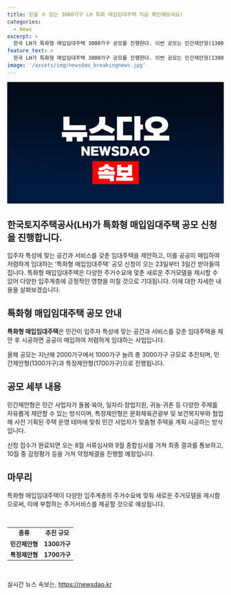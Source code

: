 ```yaml
---
title: 믿을 수 있는 3000가구 LH 특화 매입임대주택 지금 확인해보세요!
categories:
  - News
excerpt: >
  한국 LH가 특화형 매입임대주택 3000가구 공모를 진행한다. 이번 공모는 민간제안형(1300가구)과 특정제안형(1700가구)으로 이뤄지며, 청년, 예술인, 장애인, 고령자 등 다양한 계층의 입주수요를 맞춤형으로 제공한다. 공모 접수는 23일부터 시작되며, 제안된 주택은 공공이 매입해 저렴한 임대가 가능하다. 이를 통해 새로운 주거 모델을 제시할 수 있다는 LH의 계획이다.
feature_text: >
  한국 LH가 특화형 매입임대주택 3000가구 공모를 진행한다. 이번 공모는 민간제안형(1300가구)과 특정제안형(1700가구)으로 이뤄지며, 청년, 예술인, 장애인, 고령자 등 다양한 계층의 입주수요를 맞춤형으로 제공한다. 공모 접수는 23일부터 시작되며, 제안된 주택은 공공이 매입해 저렴한 임대가 가능하다. 이를 통해 새로운 주거 모델을 제시할 수 있다는 LH의 계획이다.
image: '/assets/img/newsdao_breakingnews.jpg'
---
```


<p><img src="/assets/img/newsdao_breakingnews.jpg" alt="ontimetimes 속보" /></p>

<h2 data-ke-size="size26">한국토지주택공사(LH)가 특화형 매입임대주택 공모 신청을 진행합니다.</h2>

<p data-ke-size="size16"></p>

<p>입주자 특성에 맞는 공간과 서비스를 갖춘 임대주택을 제안하고, 이를 공공이 매입하여 저렴하게 임대하는 '특화형 매입임대주택' 공모 신청이 오는 23일부터 3일간 받아들여집니다. 특화형 매입임대주택은 다양한 주거수요에 맞춘 새로운 주거모델을 제시할 수 있어 다양한 입주계층에 긍정적인 영향을 미칠 것으로 기대됩니다. 이에 대한 자세한 내용을 살펴보겠습니다.</p>

<h2 data-ke-size="size24">특화형 매입임대주택 공모 안내</h2>

<p data-ke-size="size16"><b>특화형 매입임대주택</b>은 민간이 입주자 특성에 맞는 공간과 서비스를 갖춘 임대주택을 제안 후 시공하면 공공이 매입하여 저렴하게 임대하는 사업입니다.</p>

<p data-ke-size="size16">올해 공모는 지난해 2000가구에서 1000가구 늘려 총 3000가구 규모로 추진되며, 민간제안형(1300가구)과 특정제안형(1700가구)으로 진행됩니다.</p>

<h2 data-ke-size="size24">공모 세부 내용</h2>

<p data-ke-size="size16">민간제안형은 민간 사업자가 돌봄·육아, 일자리·창업지원, 귀농·귀촌 등 다양한 주제를 자유롭게 제안할 수 있는 방식이며, 특정제안형은 문화체육관광부 및 보건복지부와 협업해 사전 기획된 주택 운영 테마에 맞춰 민간 사업자가 맞춤형 주택을 계획 시공하는 방식입니다.</p>

<p data-ke-size="size16">신청 접수가 완료되면 오는 8월 서류심사와 9월 종합심사를 거쳐 최종 결과를 통보하고, 10월 중 감정평가 등을 거쳐 약정체결을 진행할 예정입니다.</p>

<h2 data-ke-size="size24">마무리</h2>

<p data-ke-size="size16">특화형 매입임대주택이 다양한 입주계층의 주거수요에 맞춰 새로운 주거모델을 제시함으로써, 이에 부합하는 주거서비스를 제공할 것으로 예상됩니다.</p>

<p data-ke-size="size16">&nbsp;</p>

<table>
    <tbody>
        <tr>
            <td style="text-align: center; height: 17px;"><b>종류</b></td>
            <td style="text-align: center; height: 17px;"><b>추진 규모</b></td>
        </tr>
        <tr>
            <td style="text-align: center; height: 17px;"><b>민간제안형</b></td>
            <td style="text-align: center; height: 17px;"><b>1300가구</b></td>
        </tr>
        <tr>
            <td style="text-align: center; height: 17px;"><b>특정제안형</b></td>
            <td style="text-align: center; height: 17px;"><b>1700가구</b></td>
        </tr>
    </tbody>
</table>

<p data-ke-size="size16">&nbsp;</p>
실시간 뉴스 속보는, <a href="https://newsdao.kr" rel="dofollow">https://newsdao.kr</a>


